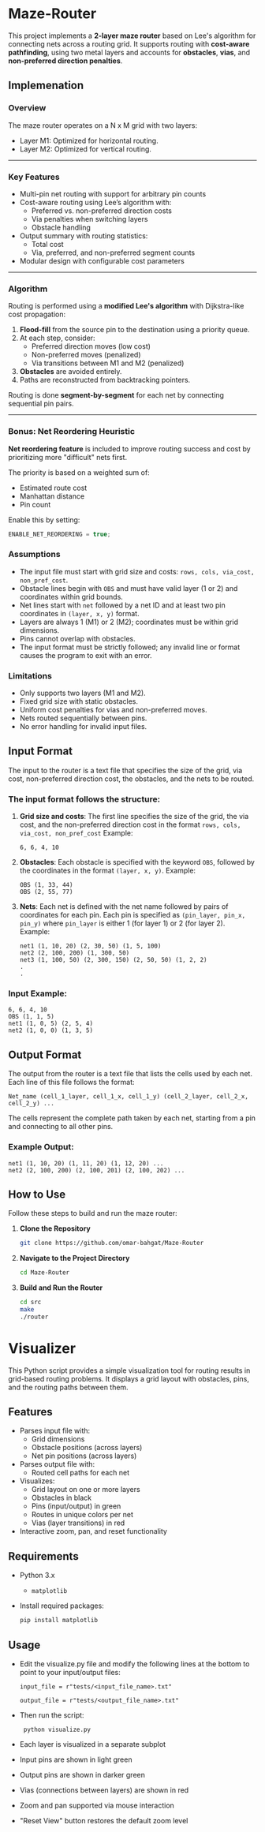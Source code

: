 # Maze-Router

This project implements a **2-layer maze router** based on Lee's algorithm for connecting nets across a routing grid. It supports routing with **cost-aware pathfinding**, using two metal layers and accounts for **obstacles**, **vias**, and **non-preferred direction penalties**.

## Implemenation

### Overview

The maze router operates on a N x M grid with two layers:

- Layer M1: Optimized for horizontal routing.
- Layer M2: Optimized for vertical routing.

---

### Key Features

- Multi-pin net routing with support for arbitrary pin counts
- Cost-aware routing using Lee’s algorithm with:
  - Preferred vs. non-preferred direction costs
  - Via penalties when switching layers
  - Obstacle handling
- Output summary with routing statistics:
  - Total cost
  - Via, preferred, and non-preferred segment counts
- Modular design with configurable cost parameters

---

### Algorithm

Routing is performed using a **modified Lee's algorithm** with Dijkstra-like cost propagation:

1. **Flood-fill** from the source pin to the destination using a priority queue.
2. At each step, consider:
   - Preferred direction moves (low cost)
   - Non-preferred moves (penalized)
   - Via transitions between M1 and M2 (penalized)
3. **Obstacles** are avoided entirely.
4. Paths are reconstructed from backtracking pointers.

Routing is done **segment-by-segment** for each net by connecting sequential pin pairs.

---

### Bonus: Net Reordering Heuristic

**Net reordering feature** is included to improve routing success and cost by prioritizing more "difficult" nets first.

The priority is based on a weighted sum of:

- Estimated route cost
- Manhattan distance
- Pin count

Enable this by setting:

```cpp
ENABLE_NET_REORDERING = true;
```

### Assumptions

- The input file must start with grid size and costs: `rows, cols, via_cost, non_pref_cost`.
- Obstacle lines begin with `OBS` and must have valid layer (1 or 2) and coordinates within grid bounds.
- Net lines start with `net` followed by a net ID and at least two pin coordinates in `(layer, x, y)` format.
- Layers are always 1 (M1) or 2 (M2); coordinates must be within grid dimensions.
- Pins cannot overlap with obstacles.
- The input format must be strictly followed; any invalid line or format causes the program to exit with an error.

### Limitations

- Only supports two layers (M1 and M2).
- Fixed grid size with static obstacles.
- Uniform cost penalties for vias and non-preferred moves.
- Nets routed sequentially between pins.
- No error handling for invalid input files.

## Input Format

The input to the router is a text file that specifies the size of the grid, via cost, non-preferred direction cost, the obstacles, and the nets to be routed.

### The input format follows the structure:

1. **Grid size and costs**: The first line specifies the size of the grid, the via cost, and the non-preferred direction cost in the format `rows, cols, via_cost, non_pref_cost`
   Example:

   ```
   6, 6, 4, 10
   ```

2. **Obstacles**: Each obstacle is specified with the keyword `OBS`, followed by the coordinates in the format `(layer, x, y)`.
   Example:

   ```
   OBS (1, 33, 44)
   OBS (2, 55, 77)
   ```

3. **Nets**: Each net is defined with the net name followed by pairs of coordinates for each pin. Each pin is specified as `(pin_layer, pin_x, pin_y)` where `pin_layer` is either 1 (for layer 1) or 2 (for layer 2).  
   Example:
   ```
   net1 (1, 10, 20) (2, 30, 50) (1, 5, 100)
   net2 (2, 100, 200) (1, 300, 50)
   net3 (1, 100, 50) (2, 300, 150) (2, 50, 50) (1, 2, 2)
   .
   .
   ```

### Input Example:

```
6, 6, 4, 10
OBS (1, 1, 5)
net1 (1, 0, 5) (2, 5, 4)
net2 (1, 0, 0) (1, 3, 5)
```

## Output Format

The output from the router is a text file that lists the cells used by each net. Each line of this file follows the format:

```
Net_name (cell_1_layer, cell_1_x, cell_1_y) (cell_2_layer, cell_2_x, cell_2_y) ...
```

The cells represent the complete path taken by each net, starting from a pin and connecting to all other pins.

### Example Output:

```
net1 (1, 10, 20) (1, 11, 20) (1, 12, 20) ...
net2 (2, 100, 200) (2, 100, 201) (2, 100, 202) ...
```

## How to Use

Follow these steps to build and run the maze router:

1. **Clone the Repository**

   ```bash
   git clone https://github.com/omar-bahgat/Maze-Router
   ```

2. **Navigate to the Project Directory**

   ```bash
   cd Maze-Router
   ```

3. **Build and Run the Router**
   ```bash
   cd src
   make
   ./router
   ```

# Visualizer

This Python script provides a simple visualization tool for routing results in grid-based routing problems. It displays a grid layout with obstacles, pins, and the routing paths between them.

## Features

- Parses input file with:
  - Grid dimensions
  - Obstacle positions (across layers)
  - Net pin positions (across layers)
- Parses output file with:
  - Routed cell paths for each net
- Visualizes:
  - Grid layout on one or more layers
  - Obstacles in black
  - Pins (input/output) in green
  - Routes in unique colors per net
  - Vias (layer transitions) in red
- Interactive zoom, pan, and reset functionality

## Requirements

- Python 3.x

  - `matplotlib`

- Install required packages:

  ```bash
  pip install matplotlib
  ```

## Usage

- Edit the visualize.py file and modify the following lines at the bottom to point to your input/output files:

  ```
  input_file = r"tests/<input_file_name>.txt"
  ```

  ```
  output_file = r"tests/<output_file_name>.txt"
  ```

- Then run the script:
  ```
   python visualize.py
  ```
- Each layer is visualized in a separate subplot
- Input pins are shown in light green
- Output pins are shown in darker green
- Vias (connections between layers) are shown in red
- Zoom and pan supported via mouse interaction
- "Reset View" button restores the default zoom level
